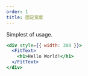 ```yaml
---
order: 1
title: 固定宽度
---
```


Simplest of usage.

```jsx
<div style={{ width: 300 }}>
  <FitText>
    <h1>Hello World!</h1>  
  </FitText>
</div>
```
